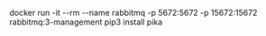 docker run -it --rm --name rabbitmq -p 5672:5672 -p 15672:15672 rabbitmq:3-management
pip3 install pika